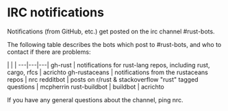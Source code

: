 # IRC notifications

Notifications (from GitHub, etc.) get posted on the irc channel #rust-bots.

The following table describes the bots which post to #rust-bots, and who to contact if there are problems:

   |   |   |
---|---|---|
gh-rust | notifications for rust-lang repos, including rust, cargo, rfcs | acrichto
gh-rustaceans | notifications from the rustaceans repos | nrc
redditbot | posts on r/rust & stackoverflow "rust" tagged questions | mcpherrin
rust-buildbot | buildbot | acrichto

If you have any general questions about the channel, ping nrc.
